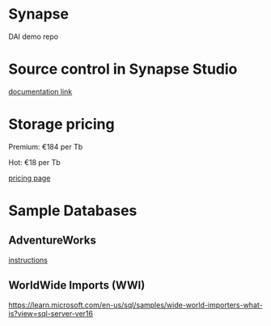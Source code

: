 # Synapse
DAI demo repo


# Source control in Synapse Studio

[documentation link](https://learn.microsoft.com/en-us/azure/synapse-analytics/cicd/source-control)


# Storage pricing 

Premium: €184 per Tb

Hot:  €18 per Tb

[pricing page](https://azure.microsoft.com/en-us/pricing/details/storage/data-lake/)


# Sample Databases 

## AdventureWorks 

[instructions](https://learn.microsoft.com/en-us/sql/samples/adventureworks-install-configure?view=sql-server-ver16&tabs=ssms)


## WorldWide Imports (WWI)


https://learn.microsoft.com/en-us/sql/samples/wide-world-importers-what-is?view=sql-server-ver16

